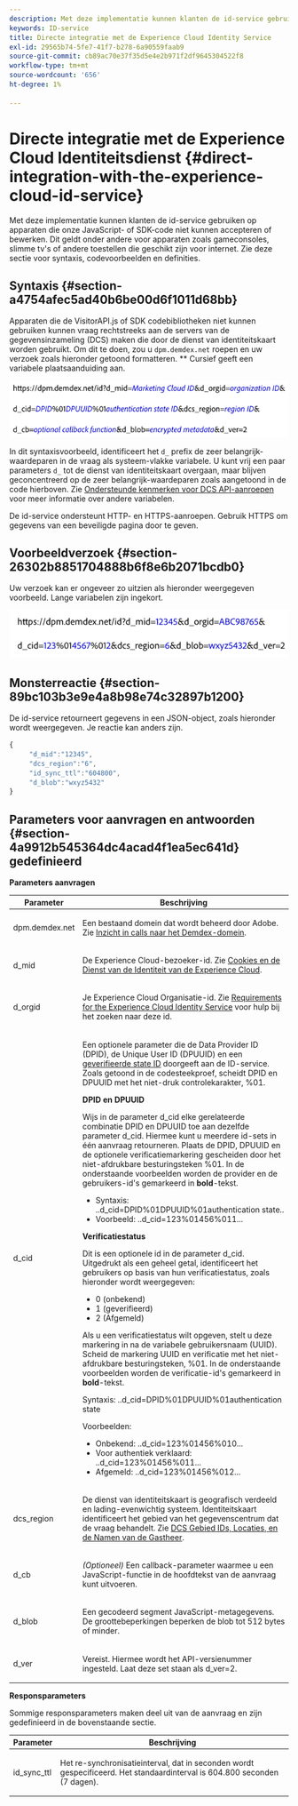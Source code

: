 ```yaml
---
description: Met deze implementatie kunnen klanten de id-service gebruiken op apparaten die onze JavaScript- of SDK-code niet kunnen accepteren of bewerken. Dit geldt onder andere voor apparaten zoals gameconsoles, slimme tv's of andere toestellen die geschikt zijn voor internet. Zie deze sectie voor syntaxis, codevoorbeelden en definities.
keywords: ID-service
title: Directe integratie met de Experience Cloud Identity Service
exl-id: 29565b74-5fe7-41f7-b278-6a90559faab9
source-git-commit: cb89ac70e37f35d5e4e2b971f2df9645304522f8
workflow-type: tm+mt
source-wordcount: '656'
ht-degree: 1%

---
```


# Directe integratie met de Experience Cloud Identiteitsdienst {#direct-integration-with-the-experience-cloud-id-service}

Met deze implementatie kunnen klanten de id-service gebruiken op apparaten die onze JavaScript- of SDK-code niet kunnen accepteren of bewerken. Dit geldt onder andere voor apparaten zoals gameconsoles, slimme tv&#39;s of andere toestellen die geschikt zijn voor internet. Zie deze sectie voor syntaxis, codevoorbeelden en definities.

## Syntaxis {#section-a4754afec5ad40b6be00d6f1011d68bb}

Apparaten die de VisitorAPI.js of SDK codebibliotheken niet kunnen gebruiken kunnen vraag rechtstreeks aan de servers van de gegevensinzameling (DCS) maken die door de dienst van identiteitskaart worden gebruikt. Om dit te doen, zou u `dpm.demdex.net` roepen en uw verzoek zoals hieronder getoond formatteren. ** Cursief geeft een variabele plaatsaanduiding aan.

![](assets/directSyntax.png)

In dit syntaxisvoorbeeld, identificeert het `d_` prefix de zeer belangrijk-waardeparen in de vraag als systeem-vlakke variabele. U kunt vrij een paar parameters `d_` tot de dienst van identiteitskaart overgaan, maar blijven geconcentreerd op de zeer belangrijk-waardeparen zoals aangetoond in de code hierboven. Zie [Ondersteunde kenmerken voor DCS API-aanroepen](https://experienceleague.adobe.com/docs/audience-manager/user-guide/api-and-sdk-code/dcs/dcs-api-reference/dcs-keys.html) voor meer informatie over andere variabelen.

De id-service ondersteunt HTTP- en HTTPS-aanroepen. Gebruik HTTPS om gegevens van een beveiligde pagina door te geven.

## Voorbeeldverzoek {#section-26302b8851704888b6f8e6b2071bcdb0}

Uw verzoek kan er ongeveer zo uitzien als hieronder weergegeven voorbeeld. Lange variabelen zijn ingekort.

![](assets/directExample.png)

## Monsterreactie {#section-89bc103b3e9e4a8b98e74c32897b1200}

De id-service retourneert gegevens in een JSON-object, zoals hieronder wordt weergegeven. Je reactie kan anders zijn.

```js
{
     "d_mid":"12345",
     "dcs_region":"6",
     "id_sync_ttl":"604800",
     "d_blob":"wxyz5432"
}
```

## Parameters voor aanvragen en antwoorden {#section-4a9912b545364dc4acad4f1ea5ec641d} gedefinieerd

**Parameters aanvragen**

<table id="table_C8FFA89AB74E4E31A6926CDE5CD54217"> 
 <thead> 
  <tr> 
   <th colname="col1" class="entry"> Parameter </th> 
   <th colname="col2" class="entry"> Beschrijving </th> 
  </tr> 
 </thead>
 <tbody> 
  <tr> 
   <td colname="col1"> <p> <span class="codeph"> dpm.demdex.net</span> </p> </td> 
   <td colname="col2"> <p>Een bestaand domein dat wordt beheerd door <span class="keyword"> Adobe</span>. Zie <a href="https://experienceleague.adobe.com/docs/audience-manager/user-guide/reference/demdex-calls.html" format="https" scope="external">Inzicht in calls naar het Demdex-domein</a>. </p> </td> 
  </tr> 
  <tr> 
   <td colname="col1"> <p> <span class="codeph"> d_mid</span> </p> </td> 
   <td colname="col2"> <p>De Experience Cloud-bezoeker-id. Zie <a href="../introduction/cookies.md" format="dita" scope="local"> Cookies en de Dienst van de Identiteit van de Experience Cloud</a>. </p> </td> 
  </tr> 
  <tr> 
   <td colname="col1"> <p> <span class="codeph"> d_orgid</span> </p> </td> 
   <td colname="col2"> <p>Je Experience Cloud Organisatie-id. Zie <a href="../reference/requirements.md" format="dita" scope="local"> Requirements for the Experience Cloud Identity Service</a> voor hulp bij het zoeken naar deze id. </p> </td> 
  </tr> 
  <tr> 
   <td colname="col1"> <p> <span class="codeph"> d_cid</span> </p> </td> 
   <td colname="col2"> <p>Een optionele parameter die de Data Provider ID (DPID), de Unique User ID (DPUUID) en een <a href="../reference/authenticated-state.md" format="dita" scope="local"> geverifieerde state ID</a> doorgeeft aan de ID-service. Zoals getoond in de codesteekproef, scheidt DPID en DPUUID met het niet-druk controlekarakter, <span class="codeph"> %01</span>. </p> <p> <b>DPID en DPUUID</b> </p> <p>Wijs in de parameter <span class="codeph"> d_cid</span> elke gerelateerde combinatie DPID en DPUUID toe aan dezelfde parameter <span class="codeph"> d_cid</span>. Hiermee kunt u meerdere id-sets in één aanvraag retourneren. Plaats de DPID, DPUUID en de optionele verificatiemarkering gescheiden door het niet-afdrukbare besturingsteken <span class="codeph"> %01</span>. In de onderstaande voorbeelden worden de provider en de gebruikers-id's gemarkeerd in <b>bold</b>-tekst. </p> 
    <ul id="ul_2E19D837296B40E9ACD096495CF711C5"> 
     <li id="li_5B94B057654440B99B989BA60E4ED053">Syntaxis: <span class="codeph">..d_cid=DPID%01DPUUID%01authentication state..</span> </li> 
     <li id="li_B07833EF51D54F088574B7B7F9FB841A">Voorbeeld: <span class="codeph">..d_cid=123%01456%011...</span> </li> 
    </ul> <p> <b>Verificatiestatus</b> </p> <p>Dit is een optionele id in de parameter <span class="codeph"> d_cid</span>. Uitgedrukt als een geheel getal, identificeert het gebruikers op basis van hun verificatiestatus, zoals hieronder wordt weergegeven: </p> 
    <ul id="ul_E2B36922B11C4AA2A9016B6E2DC9EDAA"> 
     <li id="li_31C018E3F9514B938C73EF40C436715F"> <span class="codeph"> 0</span> (onbekend) </li> 
     <li id="li_1F125C3879324C2F8EF4613C0ECB5F02"> <span class="codeph"> 1</span>  (geverifieerd) </li> 
     <li id="li_EF6792D0115D407485079D5D7480D965"> <span class="codeph"> 2</span>  (Afgemeld) </li> 
    </ul> <p>Als u een verificatiestatus wilt opgeven, stelt u deze markering in na de variabele gebruikersnaam (UUID). Scheid de markering UUID en verificatie met het niet-afdrukbare besturingsteken, <span class="codeph"> %01</span>. In de onderstaande voorbeelden worden de verificatie-id's gemarkeerd in <b>bold</b>-tekst. </p> <p>Syntaxis: <span class="codeph">..d_cid=DPID%01DPUUID%01authentication state</span> </p> <p>Voorbeelden: </p> 
    <ul id="ul_4C1054CE860A4D9C8DD85C2A8020C47F"> 
     <li id="li_AD4000BF3E0146C0BD37B1EC513EC314">Onbekend: <span class="codeph">..d_cid=123%01456%010...</span> </li> 
     <li id="li_B037D424AADA4D41BF29381A9602AE61">Voor authentiek verklaard: <span class="codeph">..d_cid=123%01456%011...</span> </li> 
     <li id="li_0410FCB9E60D4DD08E7898D814E1C3C9">Afgemeld: <span class="codeph">..d_cid=123%01456%012...</span> </li> 
    </ul> </td> 
  </tr> 
  <tr> 
   <td colname="col1"> <p> <span class="codeph"> dcs_region</span> </p> </td> 
   <td colname="col2"> <p>De dienst van identiteitskaart is geografisch verdeeld en lading-evenwichtig systeem. Identiteitskaart identificeert het gebied van het gegevenscentrum dat de vraag behandelt. Zie <a href="https://experienceleague.adobe.com/docs/audience-manager/user-guide/api-and-sdk-code/dcs/dcs-api-reference/dcs-regions.html" format="https" scope="external"> DCS Gebied IDs, Locaties, en de Namen van de Gastheer</a>. </p> </td> 
  </tr> 
  <tr> 
   <td colname="col1"> <p> <span class="codeph"> d_cb</span> </p> </td> 
   <td colname="col2"> <p> <i>(Optioneel)</i> Een callback-parameter waarmee u een JavaScript-functie in de hoofdtekst van de aanvraag kunt uitvoeren. </p> </td> 
  </tr> 
  <tr> 
   <td colname="col1"> <p> <span class="codeph"> d_blob</span> </p> </td> 
   <td colname="col2"> <p>Een gecodeerd segment JavaScript-metagegevens. De groottebeperkingen beperken de blob tot 512 bytes of minder. </p> </td> 
  </tr> 
  <tr> 
   <td colname="col1"> <p> <span class="codeph"> d_ver</span> </p> </td> 
   <td colname="col2"> <p>Vereist. Hiermee wordt het API-versienummer ingesteld. Laat deze set staan als <span class="codeph"> d_ver=2</span>. </p> </td> 
  </tr> 
 </tbody> 
</table>

**Responsparameters**

Sommige responsparameters maken deel uit van de aanvraag en zijn gedefinieerd in de bovenstaande sectie.

<table id="table_58D0E8876DDC4A81B1F24F845E87EC18"> 
 <thead> 
  <tr> 
   <th colname="col1" class="entry"> Parameter </th> 
   <th colname="col2" class="entry"> Beschrijving </th> 
  </tr> 
 </thead>
 <tbody> 
  <tr> 
   <td colname="col1"> <p> <span class="codeph"> id_sync_ttl</span> </p> </td> 
   <td colname="col2"> <p>Het re-synchronisatieinterval, dat in seconden wordt gespecificeerd. Het standaardinterval is 604.800 seconden (7 dagen). </p> </td> 
  </tr> 
 </tbody> 
</table>
